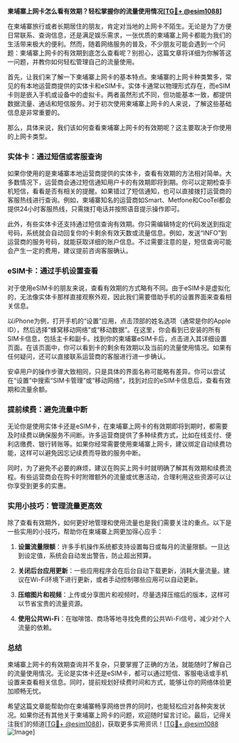 **柬埔寨上网卡怎么看有效期？轻松掌握你的流量使用情况[[TG💪+ @esim1088](https://t.me/s/esim1088)]**

在柬埔寨旅行或者长期居住的朋友，肯定对当地的上网卡不陌生。无论是为了方便日常联系、查询信息，还是满足娱乐需求，一张优质的柬埔寨上网卡都能为我们的生活带来极大的便利。然而，随着网络服务的普及，不少朋友可能会遇到一个问题：柬埔寨上网卡的有效期到底怎么查看呢？别担心，这篇文章将详细为你解答这一问题，并教你如何轻松管理自己的流量使用。

首先，让我们来了解一下柬埔寨上网卡的基本特点。柬埔寨的上网卡种类繁多，常见的有本地运营商提供的实体卡和eSIM卡。实体卡通常以物理形式存在，而eSIM卡则是嵌入手机或设备中的虚拟卡。两者虽然形式不同，但功能基本一致，都提供数据流量、通话和短信服务。对于初次使用柬埔寨上网卡的人来说，了解这些基础信息是非常重要的。

那么，具体来说，我们该如何查看柬埔寨上网卡的有效期呢？这主要取决于你使用的上网卡类型。

### 实体卡：通过短信或客服查询

如果你使用的是柬埔寨本地运营商提供的实体卡，查看有效期的方法相对简单。大多数情况下，运营商会通过短信通知用户卡的有效期即将到期。你可以定期检查手机短信，看看是否有相关的提醒。如果错过了短信通知，也可以直接拨打运营商的客服热线进行查询。例如，柬埔寨知名的运营商如Smart、Metfone和CooTel都会提供24小时客服热线，只需拨打电话并按照语音提示操作即可。

此外，有些实体卡还支持通过短信查询有效期。你只需编辑特定的代码发送到指定号码，系统就会自动回复你的卡剩余有效天数或流量信息。例如，发送“INFO”到运营商的服务号码，就能获取详细的账户信息。不过需要注意的是，短信查询可能会产生一定的费用，建议提前咨询客服确认。

### eSIM卡：通过手机设置查看

对于使用eSIM卡的朋友来说，查看有效期的方式略有不同。由于eSIM卡是虚拟化的，无法像实体卡那样直接观察外观，因此我们需要借助手机的设置界面来查看相关信息。

以iPhone为例，打开手机的“设置”应用，点击顶部的姓名选项（通常是你的Apple ID），然后选择“蜂窝移动网络”或“移动数据”。在这里，你会看到已安装的所有SIM卡信息，包括主卡和副卡。找到你的柬埔寨eSIM卡后，点击进入其详细设置页面。在该页面中，你可以看到卡的剩余有效期以及当前的流量使用情况。如果有任何疑问，还可以直接联系运营商的客服进行进一步确认。

安卓用户的操作步骤大致相同，只是具体的界面名称可能略有差异。你可以尝试在“设置”中搜索“SIM卡管理”或“移动网络”，找到对应的eSIM卡信息后，查看有效期和流量余额。

### 提前续费：避免流量中断

无论你是使用实体卡还是eSIM卡，在柬埔寨上网卡的有效期即将到期时，都需要及时续费以确保服务不间断。许多运营商提供了多种续费方式，比如在线支付、便利店缴费、银行转账等。如果你经常需要使用柬埔寨上网卡，建议绑定自动续费功能，这样可以避免因忘记续费而导致的服务中断。

同时，为了避免不必要的麻烦，建议在购买上网卡时就明确了解其有效期和续费流程。有些运营商会在购卡时附赠额外的流量或优惠活动，合理利用这些资源可以让你享受到更多的实惠。

### 实用小技巧：管理流量更高效

除了查看有效期外，如何更好地管理和使用流量也是我们需要关注的重点。以下是一些实用的小技巧，帮助你在柬埔寨上网更加得心应手：

1. **设置流量限额**：许多手机操作系统都支持设置每日或每月的流量限额。一旦达到设定值，系统会自动发出警告，防止超出预算。
   
2. **关闭后台应用更新**：一些应用程序会在后台自动下载更新，消耗大量流量。建议在Wi-Fi环境下进行更新，或者手动控制哪些应用可以自动更新。

3. **压缩图片和视频**：上传或分享图片和视频时，尽量选择压缩后的版本，这样可以节省宝贵的流量资源。

4. **使用公共Wi-Fi**：在咖啡馆、商场等地寻找免费的公共Wi-Fi信号，减少对个人流量的依赖。

### 总结

柬埔寨上网卡的有效期查询并不复杂，只要掌握了正确的方法，就能随时了解自己的流量使用情况。无论是实体卡还是eSIM卡，都可以通过短信、客服电话或手机设置来查看相关信息。同时，提前规划好续费时间和方式，能够让你的网络体验更加顺畅无忧。

希望这篇文章能帮助你在柬埔寨畅享网络世界的同时，也能轻松应对各种突发状况。如果你还有其他关于柬埔寨上网卡的问题，欢迎随时留言讨论。最后，记得关注我们的频道[[TG💪+ @esim1088](https://t.me/s/esim1088)]，获取更多实用资讯！[[TG💪+ @esim1088](https://t.me/s/esim1088) ![Image](https://i.postimg.cc/4NQfJmqS/Snipaste-2025-05-13-00-14-12.png)]